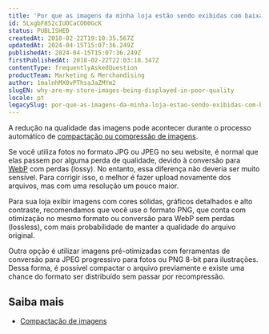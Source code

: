 ```yaml
---
title: 'Por que as imagens da minha loja estão sendo exibidas com baixa qualidade?'
id: 5LxgbF8S2cIUOCaCO00GcK
status: PUBLISHED
createdAt: 2018-02-22T19:10:35.567Z
updatedAt: 2024-04-15T15:07:36.249Z
publishedAt: 2024-04-15T15:07:36.249Z
firstPublishedAt: 2018-02-22T22:03:18.347Z
contentType: frequentlyAskedQuestion
productTeam: Marketing & Merchandising
author: 1malnhMX0vPThsaJaZMYm2
slugEN: why-are-my-store-images-being-displayed-in-poor-quality
locale: pt
legacySlug: por-que-as-imagens-da-minha-loja-estao-sendo-exibidas-com-baixa-qualidade
---
```


A redução na qualidade das imagens pode acontecer durante o processo automático de [compactação ou compressão de imagens](/pt/tutorial/compactacao-de-imagens--4klbgpsPksq44KcwqKeye8).

Se você utiliza fotos no formato JPG ou JPEG no seu website, é normal que elas passem por alguma perda de qualidade, devido à conversão para [WebP](https://developers.google.com/speed/webp?hl=pt-br) com perdas (lossy). No entanto, essa diferença não deveria ser muito sensível. Para corrigir isso, o melhor é fazer upload novamente dos arquivos, mas com uma resolução um pouco maior.

Para sua loja exibir imagens com cores sólidas, gráficos detalhados e alto contraste, recomendamos que você use o formato PNG, que conta com otimização no mesmo formato ou conversão para WebP sem perdas (lossless), com mais probabilidade de manter a qualidade do arquivo original.

Outra opção é utilizar imagens pré-otimizadas com ferramentas de conversão para JPEG progressivo para fotos ou PNG 8-bit para ilustrações. Dessa forma, é possível compactar o arquivo previamente e existe uma chance do formato ser distribuído sem passar por recompressão.

## Saiba mais

* [Compactação de imagens](/pt/tutorial/compactacao-de-imagens--4klbgpsPksq44KcwqKeye8)

